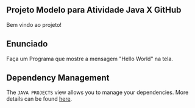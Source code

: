 ## Projeto Modelo para Atividade Java X GitHub

Bem vindo ao projeto!

## Enunciado

Faça um Programa que mostre a mensagem "Hello World" na tela.

## Dependency Management

The `JAVA PROJECTS` view allows you to manage your dependencies. More details can be found [here](https://github.com/microsoft/vscode-java-dependency#manage-dependencies).
